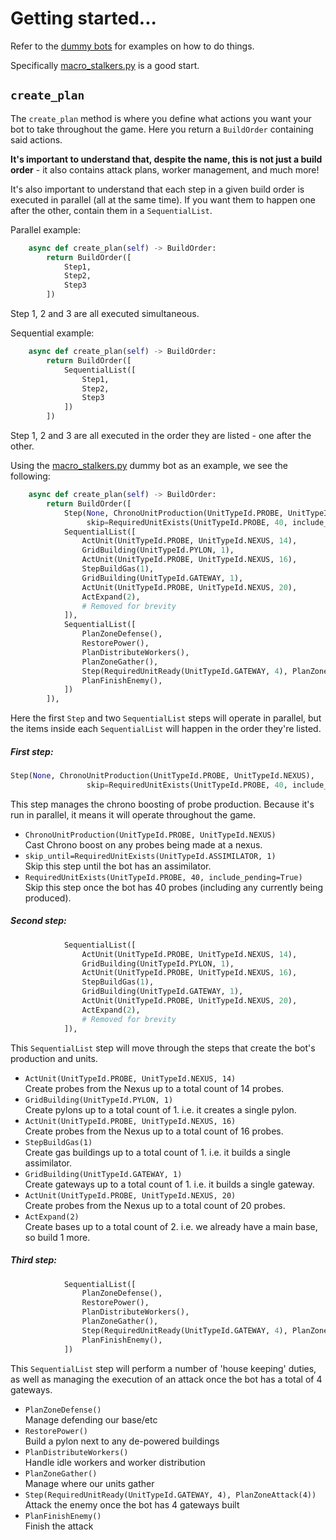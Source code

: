 # Getting started...

Refer to the [dummy bots](../dummies/) for examples on how to do things.

Specifically [macro_stalkers.py](../dummies/protoss/macro_stalkers.py) is a good start.

## `create_plan`
The `create_plan` method is where you define what actions you want your bot to take throughout the game. Here you return a `BuildOrder` containing said actions.
  
**It's important to understand that, despite the name, this is not just a build order** - it also contains attack plans, worker management, and much more!

It's also important to understand that each step in a given build order is executed in parallel (all at the same time). If you want them to happen one after the other, contain them in a `SequentialList`.

Parallel example:
```python
    async def create_plan(self) -> BuildOrder:
        return BuildOrder([
            Step1,
            Step2,
            Step3
        ])
```
Step 1, 2 and 3 are all executed simultaneous.

Sequential example:
```python
    async def create_plan(self) -> BuildOrder:
        return BuildOrder([
            SequentialList([
                Step1,
                Step2,
                Step3
            ])
        ])
```
Step 1, 2 and 3 are all executed in the order they are listed - one after the other.



Using the [macro_stalkers.py](../dummies/protoss/macro_stalkers.py) dummy bot as an example, we see the following:
```python
    async def create_plan(self) -> BuildOrder:
        return BuildOrder([
            Step(None, ChronoUnitProduction(UnitTypeId.PROBE, UnitTypeId.NEXUS),
                 skip=RequiredUnitExists(UnitTypeId.PROBE, 40, include_pending=True), skip_until=RequiredUnitExists(UnitTypeId.ASSIMILATOR, 1)),
            SequentialList([
                ActUnit(UnitTypeId.PROBE, UnitTypeId.NEXUS, 14),
                GridBuilding(UnitTypeId.PYLON, 1),
                ActUnit(UnitTypeId.PROBE, UnitTypeId.NEXUS, 16),
                StepBuildGas(1),
                GridBuilding(UnitTypeId.GATEWAY, 1),
                ActUnit(UnitTypeId.PROBE, UnitTypeId.NEXUS, 20),
                ActExpand(2),
                # Removed for brevity
            ]),
            SequentialList([
                PlanZoneDefense(),
                RestorePower(),
                PlanDistributeWorkers(),
                PlanZoneGather(),
                Step(RequiredUnitReady(UnitTypeId.GATEWAY, 4), PlanZoneAttack(4)),
                PlanFinishEnemy(),
            ])
        ]),
```

Here the first `Step` and two `SequentialList` steps will operate in parallel, but the items inside each `SequentialList` will happen in the order they're listed.

##### First step:
```python
Step(None, ChronoUnitProduction(UnitTypeId.PROBE, UnitTypeId.NEXUS),
                 skip=RequiredUnitExists(UnitTypeId.PROBE, 40, include_pending=True), skip_until=RequiredUnitExists(UnitTypeId.ASSIMILATOR, 1)),
```
This step manages the chrono boosting of probe production. Because it's run in parallel, it means it will operate throughout the game.  
- `ChronoUnitProduction(UnitTypeId.PROBE, UnitTypeId.NEXUS)`  
Cast Chrono boost on any probes being made at a nexus.  
- `skip_until=RequiredUnitExists(UnitTypeId.ASSIMILATOR, 1)`  
Skip this step until the bot has an assimilator.  
- `RequiredUnitExists(UnitTypeId.PROBE, 40, include_pending=True)`  
Skip this step once the bot has 40 probes (including any currently being produced).  

##### Second step:
```python
            SequentialList([
                ActUnit(UnitTypeId.PROBE, UnitTypeId.NEXUS, 14),
                GridBuilding(UnitTypeId.PYLON, 1),
                ActUnit(UnitTypeId.PROBE, UnitTypeId.NEXUS, 16),
                StepBuildGas(1),
                GridBuilding(UnitTypeId.GATEWAY, 1),
                ActUnit(UnitTypeId.PROBE, UnitTypeId.NEXUS, 20),
                ActExpand(2),
                # Removed for brevity
            ]),
```
This `SequentialList` step will move through the steps that create the bot's production and units.
- `ActUnit(UnitTypeId.PROBE, UnitTypeId.NEXUS, 14)`  
Create probes from the Nexus up to a total count of 14 probes.  
- `GridBuilding(UnitTypeId.PYLON, 1)`  
Create pylons up to a total count of 1. i.e. it creates a single pylon. 
- `ActUnit(UnitTypeId.PROBE, UnitTypeId.NEXUS, 16)`  
Create probes from the Nexus up to a total count of 16 probes. 
- `StepBuildGas(1)`  
Create gas buildings up to a total count of 1. i.e. it builds a single assimilator.
- `GridBuilding(UnitTypeId.GATEWAY, 1)`  
Create gateways up to a total count of 1. i.e. it builds a single gateway.
- `ActUnit(UnitTypeId.PROBE, UnitTypeId.NEXUS, 20)`  
Create probes from the Nexus up to a total count of 20 probes. 
- `ActExpand(2)`  
Create bases up to a total count of 2. i.e. we already have a main base, so build 1 more.

##### Third step:
```python
            SequentialList([
                PlanZoneDefense(),
                RestorePower(),
                PlanDistributeWorkers(),
                PlanZoneGather(),
                Step(RequiredUnitReady(UnitTypeId.GATEWAY, 4), PlanZoneAttack(4)),
                PlanFinishEnemy(),
            ])
```
This `SequentialList` step will perform a number of 'house keeping' duties, as well as managing the execution of an attack once the bot has a total of 4 gateways.
- `PlanZoneDefense()`  
Manage defending our base/etc
- `RestorePower()`  
Build a pylon next to any de-powered buildings
- `PlanDistributeWorkers()`  
Handle idle workers and worker distribution
- `PlanZoneGather()`  
Manage where our units gather
- `Step(RequiredUnitReady(UnitTypeId.GATEWAY, 4), PlanZoneAttack(4))`  
Attack the enemy once the bot has 4 gateways built
- `PlanFinishEnemy()`  
Finish the attack

